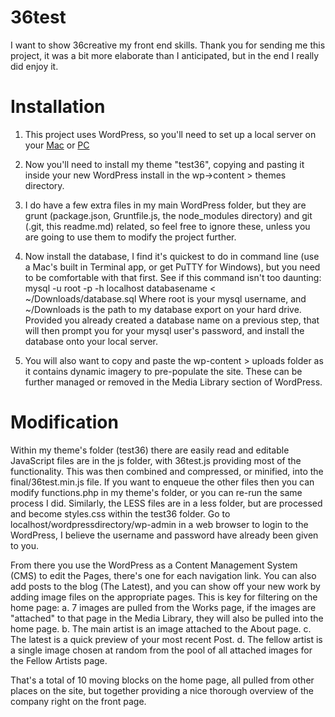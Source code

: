# 36test
I want to show 36creative my front end skills. Thank you for sending me this project, it was a bit more elaborate than I anticipated, but in the end I really did enjoy it.


# Installation
1. This project uses WordPress, so you'll need to set up a local server on your <a href="https://codex.wordpress.org/Installing_WordPress_Locally_on_Your_Mac_With_MAMP">Mac</a> or <a href="http://www.devside.net/howto/wordpress-manual-install">PC</a>

2. Now you'll need to install my theme "test36", copying and pasting it inside your new WordPress install in the wp->content > themes directory.

3. I do have a few extra files in my main WordPress folder, but they are grunt (package.json, Gruntfile.js, the node_modules directory) and git (.git, this readme.md) related, so feel free to ignore these, unless you are going to use them to modify the project further.

4. Now install the database, I find it's quickest to do in command line (use a Mac's built in Terminal app, or get PuTTY for Windows), but you need to be comfortable with that first. See if this command isn't too daunting:
mysql -u root -p -h localhost databasename < ~/Downloads/database.sql
Where root is your mysql username, and ~/Downloads is the path to my database export on your hard drive. Provided you already created a database name on a previous step, that will then prompt you for your mysql user's password, and install the database onto your local server.

5. You will also want to copy and paste the wp-content > uploads folder as it contains dynamic imagery to pre-populate the site. These can be further managed or removed in the Media Library section of WordPress.


# Modification
Within my theme's folder (test36) there are easily read and editable JavaScript files are in the js folder, with 36test.js providing most of the functionality. This was then combined and compressed, or minified, into the final/36test.min.js file. If you want to enqueue the other files then you can modify functions.php in my theme's folder, or you can re-run the same process I did.
Similarly, the LESS files are in a less folder, but are processed and become styles.css within the test36 folder.
Go to localhost/wordpressdirectory/wp-admin in a web browser to login to the WordPress, I believe the username and password have already been given to you.

From there you use the WordPress as a Content Management System (CMS) to edit the Pages, there's one for each navigation link. You can also add posts to the blog (The Latest), and you can show off your new work by adding image files on the appropriate pages.
This is key for filtering on the home page:
	a. 7 images are pulled from the Works page, if the images are "attached" to that page in the Media Library, they will also be pulled into the home page.
	b. The main artist is an image attached to the About page.
	c. The latest is a quick preview of your most recent Post.
	d. The fellow artist is a single image chosen at random from the pool of all attached images for the Fellow Artists page.
	
That's a total of 10 moving blocks on the home page, all pulled from other places on the site, but together providing a nice thorough overview of the company right on the front page.